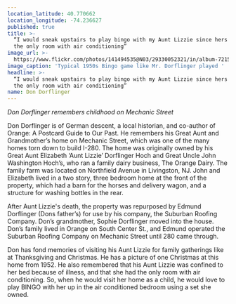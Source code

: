 ```yaml
---
location_latitude: 40.770662
location_longitude: -74.236627
published: true
title: >-
  “I would sneak upstairs to play bingo with my Aunt Lizzie since hers was on
  the only room with air conditioning”
image_url: >-
  https://www.flickr.com/photos/141494535@N03/29330052321/in/album-72157673225101106/
image_caption: 'Typical 1950s Bingo game like Mr. Dorflinger played '
headline: >-
  “I would sneak upstairs to play bingo with my Aunt Lizzie since hers was on
  the only room with air conditioning”
name: Don Dorflinger
---
```

_Don Dorflinger remembers childhood on Mechanic Street_

Don Dorflinger is of German descent, a local historian, and co-author of Orange: A Postcard Guide to Our Past. He remembers his Great Aunt and Grandmother’s home on Mechanic Street, which was one of the many homes torn down to build I-280. The home was originally owned by his Great Aunt Elizabeth ‘Aunt Lizzie’ Dorflinger Hoch and Great Uncle John Washington Hoch’s, who ran a family dairy business, The Orange Dairy. The family farm was located on Northfield Avenue in Livingston, NJ. John and Elizabeth lived in a two story, three bedroom home at the front of the property, which had a barn for the horses and delivery wagon, and a structure for washing bottles in the rear. 

After Aunt Lizzie's death, the property was repurposed by Edmund Dorflinger (Dons father’s) for use by his company, the Suburban Roofing Company. Don’s grandmother, Sophie Dorflinger moved into the house. Don’s family lived in Orange on South Center St., and Edmund operated the Suburban Roofing Company on Mechanic Street until 280 came through.

Don has fond memories of visiting his Aunt Lizzie for family gatherings like at Thanksgiving and Christmas. He has a picture of one Christmas at this home from 1952.  He also remembered that his Aunt Lizzie was confined to her bed because of illness, and that she had the only room with air conditioning. So, when he would visit her home as a child, he would love to play BINGO with her up in the air conditioned bedroom using a set she owned.
